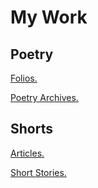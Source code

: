 # My Work

## Poetry

[Folios. ](/work/folios/)

[Poetry Archives.](/work/Poetry-Archives/)

## Shorts

[Articles.](/work/articles/)

[Short Stories.](/Work/Short%20Stories/README.md)
